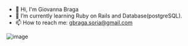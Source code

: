 - 👋 Hi, I'm Giovanna Braga
- 🌱 I’m currently learning Ruby on Rails and Database(postgreSQL).
- 📫 How to reach me: gbraga.soria@gmail.com

![image](https://github.com/user-attachments/assets/ff30b7b7-52ae-4344-8158-5119a68b4a77)
